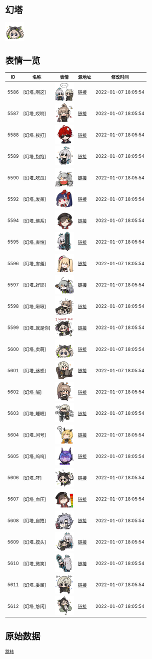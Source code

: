 # 幻塔

<img src="./cover.png" height="60" alt="cover" />

# 表情一览

|ID|名称|表情|源地址|修改时间|
|----|----|----|----|----|
|5586|[幻塔_啊这]|<img src="./pic/005586_%5B幻塔_啊这%5D.png" height="60" alt="啊这"/>|[链接](http://i0.hdslb.com/bfs/emote/ec03784f244abb3332d1d74b92c8bb87df2a6a53.png)|2022-01-07 18:05:54|
|5587|[幻塔_哎哟]|<img src="./pic/005587_%5B幻塔_哎哟%5D.png" height="60" alt="哎哟"/>|[链接](http://i0.hdslb.com/bfs/emote/cd3d0e12db5ebfb544c6b4ae632bd24a3f757c92.png)|2022-01-07 18:05:54|
|5588|[幻塔_挨打]|<img src="./pic/005588_%5B幻塔_挨打%5D.png" height="60" alt="挨打"/>|[链接](http://i0.hdslb.com/bfs/emote/4ab9a389fc15bde48bd47da0f86362731c57e50c.png)|2022-01-07 18:05:54|
|5589|[幻塔_抱抱]|<img src="./pic/005589_%5B幻塔_抱抱%5D.png" height="60" alt="抱抱"/>|[链接](http://i0.hdslb.com/bfs/emote/4c39130204162e3d57d9a78b07e0da18df009f25.png)|2022-01-07 18:05:54|
|5590|[幻塔_吃瓜]|<img src="./pic/005590_%5B幻塔_吃瓜%5D.png" height="60" alt="吃瓜"/>|[链接](http://i0.hdslb.com/bfs/emote/eb924fbf19c5d8fc0813826f3997a243026f93e5.png)|2022-01-07 18:05:54|
|5592|[幻塔_发呆]|<img src="./pic/005592_%5B幻塔_发呆%5D.png" height="60" alt="发呆"/>|[链接](http://i0.hdslb.com/bfs/emote/11a15a275b89d7ad84a56c9bba267b27eb5b1b97.png)|2022-01-07 18:05:54|
|5594|[幻塔_佛系]|<img src="./pic/005594_%5B幻塔_佛系%5D.png" height="60" alt="佛系"/>|[链接](http://i0.hdslb.com/bfs/emote/33c3bcb91d128b167aa749c1a01914e3a1113582.png)|2022-01-07 18:05:54|
|5595|[幻塔_害怕]|<img src="./pic/005595_%5B幻塔_害怕%5D.png" height="60" alt="害怕"/>|[链接](http://i0.hdslb.com/bfs/emote/f9aa13c426eba6d6067e2f3e5eee839405db1c99.png)|2022-01-07 18:05:54|
|5596|[幻塔_害羞]|<img src="./pic/005596_%5B幻塔_害羞%5D.png" height="60" alt="害羞"/>|[链接](http://i0.hdslb.com/bfs/emote/7868841b13f2067418c34becd73fde4be8a8bdfe.png)|2022-01-07 18:05:54|
|5597|[幻塔_好耶]|<img src="./pic/005597_%5B幻塔_好耶%5D.png" height="60" alt="好耶"/>|[链接](http://i0.hdslb.com/bfs/emote/1f99ad04c76059c39280680ee0b711db7775d805.png)|2022-01-07 18:05:54|
|5598|[幻塔_啾啾]|<img src="./pic/005598_%5B幻塔_啾啾%5D.png" height="60" alt="啾啾"/>|[链接](http://i0.hdslb.com/bfs/emote/909e122fd5ead861259a92c5c27d55dd9e5cc629.png)|2022-01-07 18:05:54|
|5599|[幻塔_就是你]|<img src="./pic/005599_%5B幻塔_就是你%5D.png" height="60" alt="就是你"/>|[链接](http://i0.hdslb.com/bfs/emote/a857a89e33f495dc66f40297e0cdc3949ab73e70.png)|2022-01-07 18:05:54|
|5600|[幻塔_卖萌]|<img src="./pic/005600_%5B幻塔_卖萌%5D.png" height="60" alt="卖萌"/>|[链接](http://i0.hdslb.com/bfs/emote/987083529c70534b6e0f4586e508538060f441c1.png)|2022-01-07 18:05:54|
|5601|[幻塔_迷惑]|<img src="./pic/005601_%5B幻塔_迷惑%5D.png" height="60" alt="迷惑"/>|[链接](http://i0.hdslb.com/bfs/emote/4ca3814bf07e5fde2c2070e18a47878b35e85004.png)|2022-01-07 18:05:54|
|5602|[幻塔_嘁]|<img src="./pic/005602_%5B幻塔_嘁%5D.png" height="60" alt="嘁"/>|[链接](http://i0.hdslb.com/bfs/emote/62c03f39bc6bf8771c462d0fd1fe6250735510b1.png)|2022-01-07 18:05:54|
|5603|[幻塔_睡眠]|<img src="./pic/005603_%5B幻塔_睡眠%5D.png" height="60" alt="睡眠"/>|[链接](http://i0.hdslb.com/bfs/emote/bead7df07eb518de1897b0acfb5ae1f17e0ba88a.png)|2022-01-07 18:05:54|
|5604|[幻塔_问号]|<img src="./pic/005604_%5B幻塔_问号%5D.png" height="60" alt="问号"/>|[链接](http://i0.hdslb.com/bfs/emote/23faf71dc30d105946cdc06414e789c4cbd1d0d3.png)|2022-01-07 18:05:54|
|5605|[幻塔_呜呜]|<img src="./pic/005605_%5B幻塔_呜呜%5D.png" height="60" alt="呜呜"/>|[链接](http://i0.hdslb.com/bfs/emote/a5835795aa54c4d8452165bcd8168c1e9d965714.png)|2022-01-07 18:05:54|
|5606|[幻塔_吓]|<img src="./pic/005606_%5B幻塔_吓%5D.png" height="60" alt="吓"/>|[链接](http://i0.hdslb.com/bfs/emote/a81840cb384867bae9b3359f19cb88fabc91146d.png)|2022-01-07 18:05:54|
|5607|[幻塔_血压]|<img src="./pic/005607_%5B幻塔_血压%5D.png" height="60" alt="血压"/>|[链接](http://i0.hdslb.com/bfs/emote/404d9352aa51796da64610983f4df0abf2af0d79.png)|2022-01-07 18:05:54|
|5608|[幻塔_自拍]|<img src="./pic/005608_%5B幻塔_自拍%5D.png" height="60" alt="自拍"/>|[链接](http://i0.hdslb.com/bfs/emote/490729bbb25afee95a82dc4daeabb697feff1038.png)|2022-01-07 18:05:54|
|5609|[幻塔_摸头]|<img src="./pic/005609_%5B幻塔_摸头%5D.png" height="60" alt="摸头"/>|[链接](http://i0.hdslb.com/bfs/emote/8d93f77afb106253342d88eae0f7115d6b10da35.png)|2022-01-07 18:05:54|
|5610|[幻塔_微笑]|<img src="./pic/005610_%5B幻塔_微笑%5D.png" height="60" alt="微笑"/>|[链接](http://i0.hdslb.com/bfs/emote/53edb69e33bed639192abc7b7a968cc67afe2bb4.png)|2022-01-07 18:05:54|
|5611|[幻塔_委屈]|<img src="./pic/005611_%5B幻塔_委屈%5D.png" height="60" alt="委屈"/>|[链接](http://i0.hdslb.com/bfs/emote/68c138205ab03ce9b9716dc74e2076ed16935658.png)|2022-01-07 18:05:54|
|5612|[幻塔_悠闲]|<img src="./pic/005612_%5B幻塔_悠闲%5D.png" height="60" alt="悠闲"/>|[链接](http://i0.hdslb.com/bfs/emote/1cb22a37a2137c94fd8c9261b8a9e1fcbfded8b2.png)|2022-01-07 18:05:54|

# 原始数据

[跳转](./raw.json)

